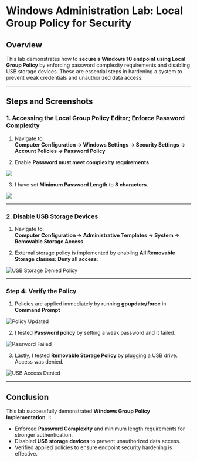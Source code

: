 # Windows Administration Lab: Local Group Policy for Security

## Overview
This lab demonstrates how to **secure a Windows 10 endpoint using Local Group Policy** by enforcing password complexity requirements and disabling USB storage devices. These are essential steps in hardening a system to prevent weak credentials and unauthorized data access.

---

## Steps and Screenshots

### 1. Accessing the Local Group Policy Editor; Enforce Password Complexity

1. Navigate to:  
**Computer Configuration → Windows Settings → Security Settings → Account Policies → Password Policy**

2. Enable **Password must meet complexity requirements**.  

![](./screenshots/Password_Complexity_Requirements.png)  

3. I have set **Minimum Password Length** to **8 characters**.  

![](./screenshots/Minimum_Password_Length.png) 

---

### 2. Disable USB Storage Devices

1. Navigate to:  
**Computer Configuration → Administrative Templates → System → Removable Storage Access**

2. External storage policy is implemented by enabling **All Removable Storage classes: Deny all access**.  

![USB Storage Denied Policy](./screenshots/All_Removable_Storage_Classes.png)

---

### Step 4: Verify the Policy

1. Policies are applied immediately by running **gpupdate/force** in **Command Prompt**

![Policy Updated](./screenshots/Policy_Updated_CMD.png) 

2. I tested **Password policy** by setting a weak password and it failed. 

![Password Failed](./screenshots/Password_Failed.png) 

3. Lastly, I tested **Removable Storage Policy** by plugging a USB drive. Access was denied.

![USB Access Denied](./screenshots/USB_Access_Denied.png)

---

## Conclusion
This lab successfully demonstrated **Windows Group Policy Implementation**. I:

- Enforced **Password Complexity** and minimum length requirements for stronger authentication.  
- Disabled **USB storage devices** to prevent unauthorized data access.  
- Verified applied policies to ensure endpoint security hardening is effective.  

